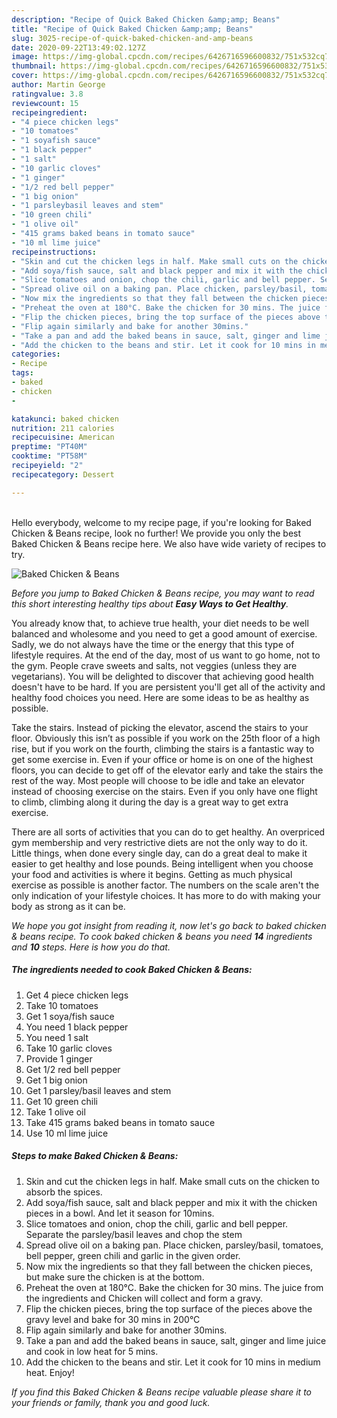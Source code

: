```yaml
---
description: "Recipe of Quick Baked Chicken &amp;amp; Beans"
title: "Recipe of Quick Baked Chicken &amp;amp; Beans"
slug: 3025-recipe-of-quick-baked-chicken-and-amp-beans
date: 2020-09-22T13:49:02.127Z
image: https://img-global.cpcdn.com/recipes/6426716596600832/751x532cq70/baked-chicken-beans-recipe-main-photo.jpg
thumbnail: https://img-global.cpcdn.com/recipes/6426716596600832/751x532cq70/baked-chicken-beans-recipe-main-photo.jpg
cover: https://img-global.cpcdn.com/recipes/6426716596600832/751x532cq70/baked-chicken-beans-recipe-main-photo.jpg
author: Martin George
ratingvalue: 3.8
reviewcount: 15
recipeingredient:
- "4 piece chicken legs"
- "10 tomatoes"
- "1 soyafish sauce"
- "1 black pepper"
- "1 salt"
- "10 garlic cloves"
- "1 ginger"
- "1/2 red bell pepper"
- "1 big onion"
- "1 parsleybasil leaves and stem"
- "10 green chili"
- "1 olive oil"
- "415 grams baked beans in tomato sauce"
- "10 ml lime juice"
recipeinstructions:
- "Skin and cut the chicken legs in half. Make small cuts on the chicken to absorb the spices."
- "Add soya/fish sauce, salt and black pepper and mix it with the chicken pieces in a bowl. And let it season for 10mins."
- "Slice tomatoes and onion, chop the chili, garlic and bell pepper. Separate the parsley/basil leaves and chop the stem"
- "Spread olive oil on a baking pan. Place chicken, parsley/basil, tomatoes, bell pepper, green chili and garlic in the given order."
- "Now mix the ingredients so that they fall between the chicken pieces, but make sure the chicken is at the bottom."
- "Preheat the oven at 180°C. Bake the chicken for 30 mins. The juice from the ingredients and Chicken will collect and form a gravy."
- "Flip the chicken pieces, bring the top surface of the pieces above the gravy level and bake for 30 mins in 200°C"
- "Flip again similarly and bake for another 30mins."
- "Take a pan and add the baked beans in sauce, salt, ginger and lime juice and cook in low heat for 5 mins."
- "Add the chicken to the beans and stir. Let it cook for 10 mins in medium heat. Enjoy!"
categories:
- Recipe
tags:
- baked
- chicken
- 

katakunci: baked chicken  
nutrition: 211 calories
recipecuisine: American
preptime: "PT40M"
cooktime: "PT58M"
recipeyield: "2"
recipecategory: Dessert

---
```

<br>
Hello everybody, welcome to my recipe page, if you're looking for Baked Chicken &amp; Beans recipe, look no further! We provide you only the best Baked Chicken &amp; Beans recipe here. We also have wide variety of recipes to try.
<br>


![Baked Chicken &amp; Beans](https://img-global.cpcdn.com/recipes/6426716596600832/751x532cq70/baked-chicken-beans-recipe-main-photo.jpg)

<i>Before you jump to Baked Chicken &amp; Beans recipe, you may want to read this short interesting healthy tips about <strong>Easy Ways to Get Healthy</strong>.</i>

You already know that, to achieve true health, your diet needs to be well balanced and wholesome and you need to get a good amount of exercise. Sadly, we do not always have the time or the energy that this type of lifestyle requires. At the end of the day, most of us want to go home, not to the gym. People crave sweets and salts, not veggies (unless they are vegetarians). You will be delighted to discover that achieving good health doesn't have to be hard. If you are persistent you'll get all of the activity and healthy food choices you need. Here are some ideas to be as healthy as possible.

Take the stairs. Instead of picking the elevator, ascend the stairs to your floor. Obviously this isn’t as possible if you work on the 25th floor of a high rise, but if you work on the fourth, climbing the stairs is a fantastic way to get some exercise in. Even if your office or home is on one of the highest floors, you can decide to get off of the elevator early and take the stairs the rest of the way. Most people will choose to be idle and take an elevator instead of choosing exercise on the stairs. Even if you only have one flight to climb, climbing along it during the day is a great way to get extra exercise. 

There are all sorts of activities that you can do to get healthy. An overpriced gym membership and very restrictive diets are not the only way to do it. Little things, when done every single day, can do a great deal to make it easier to get healthy and lose pounds. Being intelligent when you choose your food and activities is where it begins. Getting as much physical exercise as possible is another factor. The numbers on the scale aren't the only indication of your lifestyle choices. It has more to do with making your body as strong as it can be. 


<i>We hope you got insight from reading it, now let's go back to baked chicken &amp; beans recipe. To cook baked chicken &amp; beans you need <strong>14</strong> ingredients and <strong>10</strong> steps. Here is how you do that.
</i>

##### The ingredients needed to cook Baked Chicken &amp; Beans:

1. Get 4 piece chicken legs
1. Take 10 tomatoes
1. Get 1 soya/fish sauce
1. You need 1 black pepper
1. You need 1 salt
1. Take 10 garlic cloves
1. Provide 1 ginger
1. Get 1/2 red bell pepper
1. Get 1 big onion
1. Get 1 parsley/basil leaves and stem
1. Get 10 green chili
1. Take 1 olive oil
1. Take 415 grams baked beans in tomato sauce
1. Use 10 ml lime juice


##### Steps to make Baked Chicken &amp; Beans:

1. Skin and cut the chicken legs in half. Make small cuts on the chicken to absorb the spices.
1. Add soya/fish sauce, salt and black pepper and mix it with the chicken pieces in a bowl. And let it season for 10mins.
1. Slice tomatoes and onion, chop the chili, garlic and bell pepper. Separate the parsley/basil leaves and chop the stem
1. Spread olive oil on a baking pan. Place chicken, parsley/basil, tomatoes, bell pepper, green chili and garlic in the given order.
1. Now mix the ingredients so that they fall between the chicken pieces, but make sure the chicken is at the bottom.
1. Preheat the oven at 180°C. Bake the chicken for 30 mins. The juice from the ingredients and Chicken will collect and form a gravy.
1. Flip the chicken pieces, bring the top surface of the pieces above the gravy level and bake for 30 mins in 200°C
1. Flip again similarly and bake for another 30mins.
1. Take a pan and add the baked beans in sauce, salt, ginger and lime juice and cook in low heat for 5 mins.
1. Add the chicken to the beans and stir. Let it cook for 10 mins in medium heat. Enjoy!


<i>If you find this Baked Chicken &amp; Beans recipe valuable please share it to your friends or family, thank you and good luck.</i>
